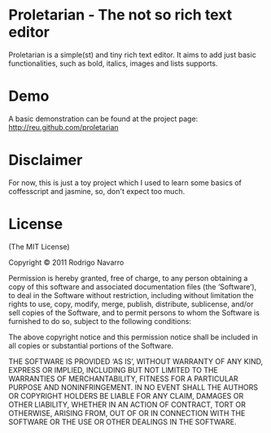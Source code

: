 # Proletarian - The not so rich text editor
Proletarian is a simple(st) and tiny rich text editor. It aims to add just basic functionalities, such as bold, italics, images and lists supports.

# Demo
A basic demonstration can be found at the project page: http://reu.github.com/proletarian

# Disclaimer
For now, this is just a toy project which I used to learn some basics of coffesscript and jasmine, so, don't expect too much.

# License

(The MIT License)

Copyright © 2011 Rodrigo Navarro

Permission is hereby granted, free of charge, to any person obtaining a copy of this software and associated documentation files (the ‘Software’), to deal in the Software without restriction, including without limitation the rights to use, copy, modify, merge, publish, distribute, sublicense, and/or sell copies of the Software, and to permit persons to whom the Software is furnished to do so, subject to the following conditions:

The above copyright notice and this permission notice shall be included in all copies or substantial portions of the Software.

THE SOFTWARE IS PROVIDED ‘AS IS’, WITHOUT WARRANTY OF ANY KIND, EXPRESS OR IMPLIED, INCLUDING BUT NOT LIMITED TO THE WARRANTIES OF MERCHANTABILITY, FITNESS FOR A PARTICULAR PURPOSE AND NONINFRINGEMENT. IN NO EVENT SHALL THE AUTHORS OR COPYRIGHT HOLDERS BE LIABLE FOR ANY CLAIM, DAMAGES OR OTHER LIABILITY, WHETHER IN AN ACTION OF CONTRACT, TORT OR OTHERWISE, ARISING FROM, OUT OF OR IN CONNECTION WITH THE SOFTWARE OR THE USE OR OTHER DEALINGS IN THE SOFTWARE.

